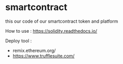 # smartcontract
this our code of our smartcontract token and platform

How to use : https://solidity.readthedocs.io/

Deploy tool :
- remix.ethereum.org/
- https://www.trufflesuite.com/
